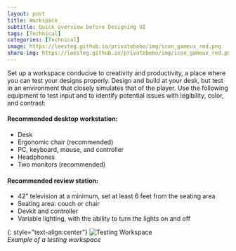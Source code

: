 ```yaml
---
layout: post
title: Workspace
subtitle: Quick overview before Designing UI
tags: [Technical]
categories: [Technical]
image: https://leesteg.github.io/privatebebo/img/icon_gameux_red.png
share-img: https://leesteg.github.io/privatebebo/img/icon_gameux_red.png
---
```


Set up a workspace conducive to creativity and productivity, a place where you can test your designs properly. Design and build at your desk, but test in an environment that closely simulates that of the player. Use the following equipment to test input and to identify potential issues with legibility, color, and contrast:

#### Recommended desktop workstation:

- Desk
- Ergonomic chair (recommended)
- PC, keyboard, mouse, and controller
- Headphones
- Two monitors (recommended)

#### Recommended review station:

- 42” television at a minimum, set at least 6 feet from the seating area
- Seating area: couch or chair
- Devkit and controller
- Variable lighting, with the ability to turn the lights on and off

{: style="text-align:center"}
![Testing Workspace](/privatebebo/img/Testing_Workspace.png)  
_Example of a testing workspace_
